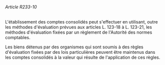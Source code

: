 ###### Article R233-10

L'établissement des comptes consolidés peut s'effectuer en utilisant, outre les méthodes d'évaluation prévues aux articles L. 123-18 à L. 123-21, les méthodes d'évaluation fixées par un règlement de l'Autorité des normes comptables.

Les biens détenus par des organismes qui sont soumis à des règles d'évaluation fixées par des lois particulières peuvent être maintenus dans les comptes consolidés à la valeur qui résulte de l'application de ces règles.

